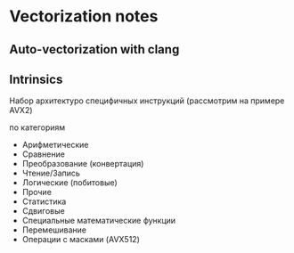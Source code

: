 # Vectorization notes

## Auto-vectorization with clang

## Intrinsics

Набор архитектуро специфичных инструкций (рассмотрим на примере AVX2)

по категориям

- Арифметические
- Сравнение
- Преобразование (конвертация)
- Чтение/Запись
- Логические (побитовые)
- Прочие
- Статистика
- Сдвиговые
- Специальные математические функции
- Перемешивание
- Операции с масками (AVX512)

